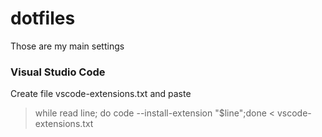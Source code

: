 # dotfiles
Those are my main settings
### Visual Studio Code

Create file vscode-extensions.txt and paste

> while read line; do code --install-extension "$line";done < vscode-extensions.txt
